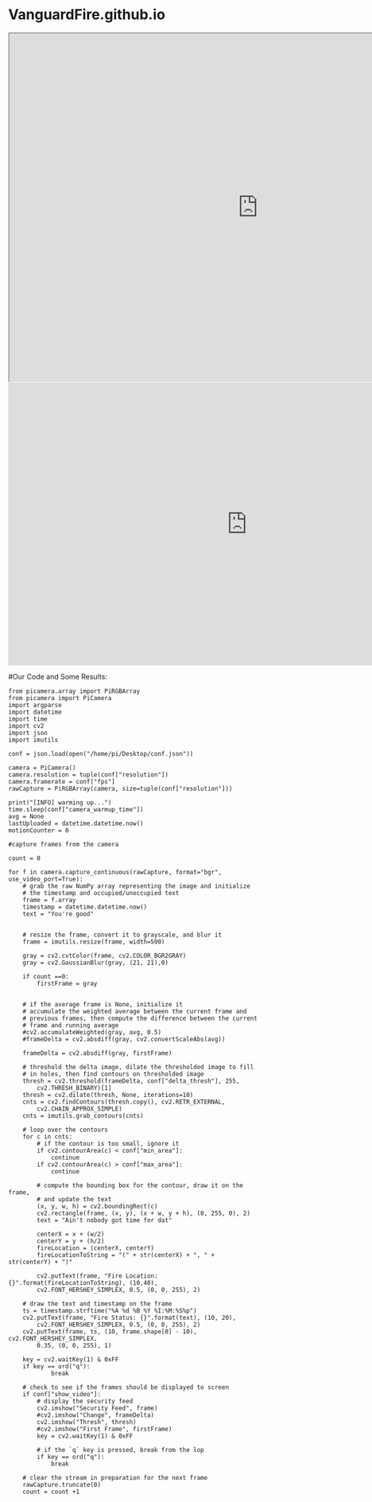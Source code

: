 # VanguardFire.github.io



<iframe src="https://drive.google.com/file/d/1y6lS_Jfq6A3C09uoXLYb2u_boHbMYpje/preview" width="1000" height="700"></iframe>

<iframe src="https://docs.google.com/presentation/d/e/2PACX-1vRvvz6JIVjFyv-IuHR6Xv3hYkoH6HtR1ViAjw_LoqJzr33nBfokJ3LRL47SqkbgreVing1hrMc1826y/embed?start=false&loop=true&delayms=5000" frameborder="0" width="960" height="569" allowfullscreen="true" mozallowfullscreen="true" webkitallowfullscreen="true"></iframe>



#Our Code and Some Results:




    from picamera.array import PiRGBArray
    from picamera import PiCamera
    import argparse
    import datetime
    import time
    import cv2
    import json
    import imutils

    conf = json.load(open("/home/pi/Desktop/conf.json"))

    camera = PiCamera()
    camera.resolution = tuple(conf["resolution"])
    camera.framerate = conf["fps"]
    rawCapture = PiRGBArray(camera, size=tuple(conf["resolution"]))

    print("[INFO] warming up...")
    time.sleep(conf["camera_warmup_time"])
    avg = None
    lastUploaded = datetime.datetime.now()
    motionCounter = 0

    #capture frames from the camera

    count = 0

    for f in camera.capture_continuous(rawCapture, format="bgr", use_video_port=True):
        # grab the raw NumPy array representing the image and initialize
        # the timestamp and occupied/unoccupied text
        frame = f.array
        timestamp = datetime.datetime.now()
        text = "You're good"


        # resize the frame, convert it to grayscale, and blur it
        frame = imutils.resize(frame, width=500)  

        gray = cv2.cvtColor(frame, cv2.COLOR_BGR2GRAY)
        gray = cv2.GaussianBlur(gray, (21, 21),0)

        if count ==0:
            firstFrame = gray


        # if the average frame is None, initialize it
        # accumulate the weighted average between the current frame and
        # previous frames, then compute the difference between the current
        # frame and running average
        #cv2.accumulateWeighted(gray, avg, 0.5)
        #frameDelta = cv2.absdiff(gray, cv2.convertScaleAbs(avg))

        frameDelta = cv2.absdiff(gray, firstFrame)

        # threshold the delta image, dilate the thresholded image to fill
        # in holes, then find contours on thresholded image
        thresh = cv2.threshold(frameDelta, conf["delta_thresh"], 255,
            cv2.THRESH_BINARY)[1]
        thresh = cv2.dilate(thresh, None, iterations=10)
        cnts = cv2.findContours(thresh.copy(), cv2.RETR_EXTERNAL,
            cv2.CHAIN_APPROX_SIMPLE)
        cnts = imutils.grab_contours(cnts)

        # loop over the contours
        for c in cnts:
            # if the contour is too small, ignore it
            if cv2.contourArea(c) < conf["min_area"]:
                continue
            if cv2.contourArea(c) > conf["max_area"]:
                continue

            # compute the bounding box for the contour, draw it on the frame,
            # and update the text
            (x, y, w, h) = cv2.boundingRect(c)
            cv2.rectangle(frame, (x, y), (x + w, y + h), (0, 255, 0), 2)
            text = "Ain't nobody got time for dat"

            centerX = x + (w/2)
            centerY = y + (h/2)
            fireLocation = (centerX, centerY)
            fireLocationToString = "(" + str(centerX) + ", " + str(centerY) + ")"

            cv2.putText(frame, "Fire Location: {}".format(fireLocationToString), (10,40),
            cv2.FONT_HERSHEY_SIMPLEX, 0.5, (0, 0, 255), 2)

        # draw the text and timestamp on the frame
        ts = timestamp.strftime("%A %d %B %Y %I:%M:%S%p")
        cv2.putText(frame, "Fire Status: {}".format(text), (10, 20),
            cv2.FONT_HERSHEY_SIMPLEX, 0.5, (0, 0, 255), 2)
        cv2.putText(frame, ts, (10, frame.shape[0] - 10), cv2.FONT_HERSHEY_SIMPLEX,
            0.35, (0, 0, 255), 1)

        key = cv2.waitKey(1) & 0xFF
        if key == ord("q"):
                break

        # check to see if the frames should be displayed to screen
        if conf["show_video"]:
            # display the security feed
            cv2.imshow("Security Feed", frame)
            #cv2.imshow("Change", frameDelta)
            cv2.imshow("Thresh", thresh)
            #cv2.imshow("First Frame", firstFrame)
            key = cv2.waitKey(1) & 0xFF

            # if the `q` key is pressed, break from the lop
            if key == ord("q"):
                break

        # clear the stream in preparation for the next frame
        rawCapture.truncate(0)
        count = count +1
